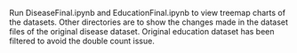 Run DiseaseFinal.ipynb and EducationFinal.ipynb to view treemap charts of the datasets. Other directories are to show the changes made in the dataset files of the original disease dataset. Original education dataset has been filtered to avoid the double count issue.
